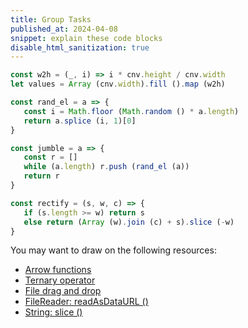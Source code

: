 ```yaml
---
title: Group Tasks
published_at: 2024-04-08
snippet: explain these code blocks
disable_html_sanitization: true
---
```


```js
const w2h = (_, i) => i * cnv.height / cnv.width
let values = Array (cnv.width).fill ().map (w2h)
```

```js
const rand_el = a => {
   const i = Math.floor (Math.random () * a.length)
   return a.splice (i, 1)[0]
}
```

```js
const jumble = a => {
   const r = []
   while (a.length) r.push (rand_el (a))
   return r
}
```

```js
const rectify = (s, w, c) => {
   if (s.length >= w) return s
   else return (Array (w).join (c) + s).slice (-w)
}
```


You may want to draw on the following resources:
- [Arrow functions](https://developer.mozilla.org/en-US/docs/Web/JavaScript/Reference/Functions/Arrow_functions)
- [Ternary operator](https://developer.mozilla.org/en-US/docs/Web/JavaScript/Reference/Operators/Conditional_operator)
- [File drag and drop](https://developer.mozilla.org/en-US/docs/Web/API/HTML_Drag_and_Drop_API/File_drag_and_drop)
- [FileReader: readAsDataURL ()](https://developer.mozilla.org/en-US/docs/Web/API/FileReader/readAsDataURL)
- [String: slice ()](https://developer.mozilla.org/en-US/docs/Web/JavaScript/Reference/Global_Objects/String/slice)